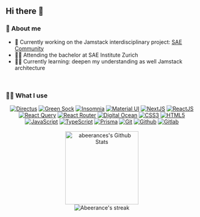 ## Hi there 👋

### 🤹 About me
- 🔨 Currently working on the Jamstack interdisciplinary project: [SAE Community](https://github.com/dream-lab-group/sae-community)
- 👨‍🎓 Attending the bachelor at SAE Institute Zurich
- 🕵️‍♂️ Currently learning: deepen my understanding as well Jamstack architecture

<br>

### 👨‍💻 What I use
<div align="center">
  <a href="https://directus.io/"><img alt="Directus" src="https://img.shields.io/badge/directus-%2364f.svg?style=for-the-badge&logo=directus&logoColor=white"></a>
  <a href="https://greensock.com/"><img alt="Green Sock" src="https://img.shields.io/badge/green%20sock-88CE02?style=for-the-badge&logo=greensock&logoColor=white"></a>
  <a href="https://insomnia.rest/"><img alt="Insomnia" src="https://img.shields.io/badge/Insomnia-black?style=for-the-badge&logo=insomnia&logoColor=5849BE"></a>
  <a href="https://mui.com/"><img alt="Material UI" src="https://img.shields.io/badge/MUI-%230081CB.svg?style=for-the-badge&logo=mui&logoColor=white"></a>
  <a href="https://nextjs.org/"><img alt="NextJS" src="https://img.shields.io/badge/Next-black?style=for-the-badge&logo=next.js&logoColor=white"></a>
  <a href="https://reactjs.org/"><img alt="ReactJS" src="https://img.shields.io/badge/react-%2320232a.svg?style=for-the-badge&logo=react&logoColor=%2361DAFB"></a>
  <a href="https://react-query.tanstack.com/"><img alt="React Query" src="https://img.shields.io/badge/-React%20Query-FF4154?style=for-the-badge&logo=react%20query&logoColor=white"></a>
  <a href="https://reactrouter.com/"><img alt="React Router" src="https://img.shields.io/badge/React_Router-CA4245?style=for-the-badge&logo=react-router&logoColor=white"></a>
  <a href="https://www.digitalocean.com/"><img alt="Digital Ocean" src="https://img.shields.io/badge/DigitalOcean-%230167ff.svg?style=for-the-badge&logo=digitalOcean&logoColor=white"></a>
  <a href=""><img alt="CSS3" src="https://img.shields.io/badge/css3-%231572B6.svg?style=for-the-badge&logo=css3&logoColor=white"></a>
  <a href=""><img alt="HTML5" src="https://img.shields.io/badge/html5-%23E34F26.svg?style=for-the-badge&logo=html5&logoColor=white"></a>
  <a href=""><img alt="JavaScript" src="https://img.shields.io/badge/javascript-%23323330.svg?style=for-the-badge&logo=javascript&logoColor=%23F7DF1E"></a>
  <a href="https://www.typescriptlang.org/"><img alt="TypeScript" src="https://img.shields.io/badge/typescript-%23007ACC.svg?style=for-the-badge&logo=typescript&logoColor=white"></a>
  <a href="https://www.prisma.io/"><img alt="Prisma" src="https://img.shields.io/badge/Prisma-3982CE?style=for-the-badge&logo=Prisma&logoColor=white"></a>
  <a href="https://git-scm.com/"><img alt="Git" src="https://img.shields.io/badge/git-%23F05033.svg?style=for-the-badge&logo=git&logoColor=white"></a>
  <a href="https://github.com/"><img alt="Github" src="https://img.shields.io/badge/github-%23121011.svg?style=for-the-badge&logo=github&logoColor=white"></a>
  <a href="https://gitlab.com/"><img alt="Gitlab" src="https://img.shields.io/badge/gitlab-%23181717.svg?style=for-the-badge&logo=gitlab&logoColor=white"></a>
</div>

<br>

<div align="center">
   <a href="https://github.com/anuraghazra/github-readme-stats"><img alt="abeerances's Github Stats" src="https://denvercoder1-github-readme-stats.vercel.app/api/?username=abeerance&show_icons=true&count_private=true&theme=react&hide_border=true&bg_color=1F222E&title_color=57A773&icon_color=F8D866" height="192px"/></a>
</div>

<div align="center">
  <img alt="Abeerance's streak" src="https://streak-stats.demolab.com?user=abeerance&theme=react&hide_border=true&background=1F222E&ring=57A773&fire=57A773&currStreakNum=F8F8F8&dates=F8D866"/>
</div>

<br>


